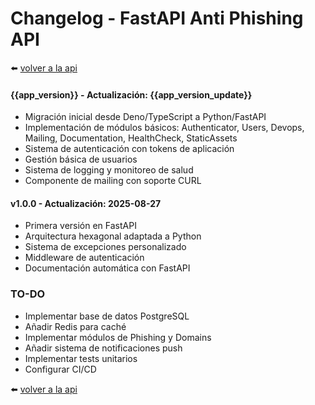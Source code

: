 # Changelog - FastAPI Anti Phishing API

⬅️ [volver a la api]({{app_base_url}})

#### {{app_version}} - Actualización: {{app_version_update}}
- Migración inicial desde Deno/TypeScript a Python/FastAPI
- Implementación de módulos básicos: Authenticator, Users, Devops, Mailing, Documentation, HealthCheck, StaticAssets
- Sistema de autenticación con tokens de aplicación
- Gestión básica de usuarios
- Sistema de logging y monitoreo de salud
- Componente de mailing con soporte CURL

#### v1.0.0 - Actualización: 2025-08-27
- Primera versión en FastAPI
- Arquitectura hexagonal adaptada a Python
- Sistema de excepciones personalizado
- Middleware de autenticación
- Documentación automática con FastAPI

### TO-DO
- Implementar base de datos PostgreSQL
- Añadir Redis para caché
- Implementar módulos de Phishing y Domains
- Añadir sistema de notificaciones push
- Implementar tests unitarios
- Configurar CI/CD

⬅️ [volver a la api]({{app_base_url}})
